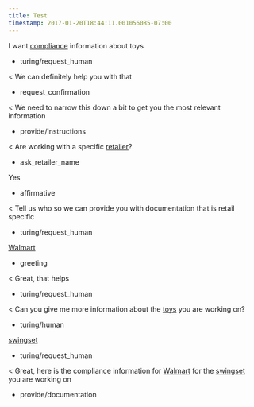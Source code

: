 ```yaml
---
title: Test
timestamp: 2017-01-20T18:44:11.001056085-07:00
---
```


I want [compliance](documentation_link) information about toys
* turing/request_human

< We can definitely help you with that
* request_confirmation

< We need to narrow this down a bit to get you the most relevant information
* provide/instructions

< Are working with a specific [retailer](protocol_category)?
* ask_retailer_name

Yes
* affirmative

< Tell us who so we can provide you with documentation that is retail specific
* turing/request_human

[Walmart](retailer)
* greeting

< Great, that helps
* turing/request_human

< Can you give me more information about the [toys](product_category) you are working on?
* turing/human

[swingset](product)
* turing/request_human

< Great, here is the compliance information for [Walmart](retailer) for the [swingset](product) you are working on
* provide/documentation

